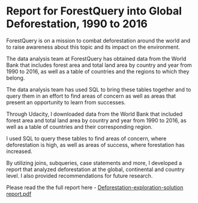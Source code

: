 # Report for ForestQuery into Global Deforestation, 1990 to 2016 
ForestQuery is on a mission to combat deforestation around the world and to raise awareness about this topic and its impact on the environment. 

The data analysis team at ForestQuery has obtained data from the World Bank that includes forest area and total land area by country and year from 1990 to 2016, as well as a table of countries and the regions to which they belong.

The data analysis team has used SQL to bring these tables together and to query them in an effort to find areas of concern as well as areas that present an opportunity to learn from successes.

Through Udacity, I downloaded data from the World Bank that included forest area and total land area by country and year from 1990 to 2016, as well as a table of countries and their corresponding region. 

I used SQL to query these tables to find areas of concern, where deforestation is high, as well as areas of success, where forestation has increased. 

By utilizing joins, subqueries, case statements and more, I developed a report that analyzed deforestation at the global, continental and country level. I also provided recommendations for future research. 

Please read the the full report here - 
 [Deforestation-exploration-solution report.pdf](https://github.com/rashmidesai09/Data-Analysis-Projects/files/9740863/Deforestation-exploration-solution.report.pdf)
